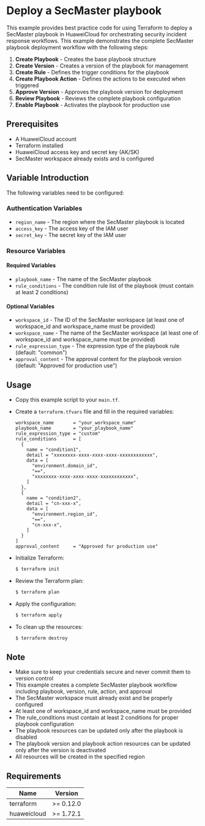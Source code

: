 # Deploy a SecMaster playbook

This example provides best practice code for using Terraform to deploy a SecMaster playbook in HuaweiCloud
for orchestrating security incident response workflows.
This example demonstrates the complete SecMaster playbook deployment workflow with the following steps:

1. **Create Playbook** - Creates the base playbook structure
2. **Create Version** - Creates a version of the playbook for management
3. **Create Rule** - Defines the trigger conditions for the playbook
4. **Create Playbook Action** - Defines the actions to be executed when triggered
5. **Approve Version** - Approves the playbook version for deployment
6. **Review Playbook** - Reviews the complete playbook configuration
7. **Enable Playbook** - Activates the playbook for production use

## Prerequisites

* A HuaweiCloud account
* Terraform installed
* HuaweiCloud access key and secret key (AK/SK)
* SecMaster workspace already exists and is configured

## Variable Introduction

The following variables need to be configured:

### Authentication Variables

* `region_name` - The region where the SecMaster playbook is located
* `access_key` - The access key of the IAM user
* `secret_key` - The secret key of the IAM user

### Resource Variables

#### Required Variables

* `playbook_name` - The name of the SecMaster playbook
* `rule_conditions` - The condition rule list of the playbook (must contain at least 2 conditions)

#### Optional Variables

* `workspace_id` - The ID of the SecMaster workspace (at least one of workspace_id and workspace_name must be provided)
* `workspace_name` - The name of the SecMaster workspace (at least one of workspace_id and workspace_name must be provided)
* `rule_expression_type` - The expression type of the playbook rule (default: "common")
* `approval_content` - The approval content for the playbook version (default: "Approved for production use")

## Usage

* Copy this example script to your `main.tf`.

* Create a `terraform.tfvars` file and fill in the required variables:

  ```hcl
  workspace_name       = "your_workspace_name"
  playbook_name        = "your_playbook_name"
  rule_expression_type = "custom"
  rule_conditions      = [
    {
      name = "condition1",
      detail = "xxxxxxxx-xxxx-xxxx-xxxx-xxxxxxxxxxxx",
      data = [
        "environment.domain_id",
        "==",
        "xxxxxxxx-xxxx-xxxx-xxxx-xxxxxxxxxxxx",
      ]
    },
    {
      name = "condition2",
      detail = "cn-xxx-x",
      data = [
        "environment.region_id",
        "==",
        "cn-xxx-x",
      ]
    }
  ]
  approval_content     = "Approved for production use"
  ```

* Initialize Terraform:

  ```bash
  $ terraform init
  ```

* Review the Terraform plan:

  ```bash
  $ terraform plan
  ```

* Apply the configuration:

  ```bash
  $ terraform apply
  ```

* To clean up the resources:

  ```bash
  $ terraform destroy
  ```

## Note

* Make sure to keep your credentials secure and never commit them to version control
* This example creates a complete SecMaster playbook workflow including playbook, version, rule, action, and approval
* The SecMaster workspace must already exist and be properly configured
* At least one of workspace_id and workspace_name must be provided
* The rule_conditions must contain at least 2 conditions for proper playbook configuration
* The playbook resources can be updated only after the playbook is disabled
* The playbook version and playbook action resources can be updated only after the version is deactivated
* All resources will be created in the specified region

## Requirements

| Name | Version |
| ---- | ---- |
| terraform | >= 0.12.0 |
| huaweicloud | >= 1.72.1 |
